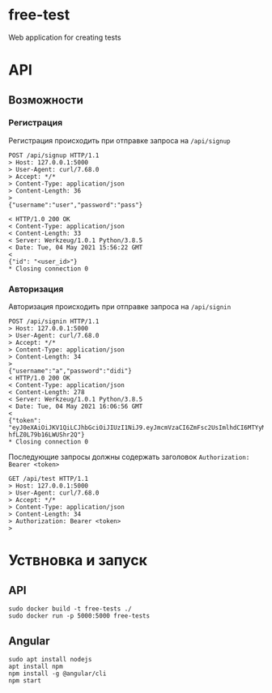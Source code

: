 # free-test
Web application for creating tests


# API
## Возможности
### Регистрация
Регистрация происходить при отправке запроса на `/api/signup`
```
POST /api/signup HTTP/1.1
> Host: 127.0.0.1:5000
> User-Agent: curl/7.68.0
> Accept: */*
> Content-Type: application/json
> Content-Length: 36
>
{"username":"user","password":"pass"}

< HTTP/1.0 200 OK
< Content-Type: application/json
< Content-Length: 33
< Server: Werkzeug/1.0.1 Python/3.8.5
< Date: Tue, 04 May 2021 15:56:22 GMT
< 
{"id": "<user_id>"}
* Closing connection 0
```
### Авторизация
Авторизация происходить при отправке запроса на `/api/signin`
```
POST /api/signin HTTP/1.1
> Host: 127.0.0.1:5000
> User-Agent: curl/7.68.0
> Accept: */*
> Content-Type: application/json
> Content-Length: 34
> 
{"username":"a","password":"didi"}
< HTTP/1.0 200 OK
< Content-Type: application/json
< Content-Length: 278
< Server: Werkzeug/1.0.1 Python/3.8.5
< Date: Tue, 04 May 2021 16:06:56 GMT
< 
{"token": "eyJ0eXAiOiJKV1QiLCJhbGciOiJIUzI1NiJ9.eyJmcmVzaCI6ZmFsc2UsImlhdCI6MTYyMDE0NDQxNiwianRpIjoiN2U2OTIwYjAtMmIyOC00Njk2LTllNjgtMmIwYzdjMmEyOTMwIiwidHlwZSI6ImFjY2VzcyIsInN1YiI6ImEiLCJuYmYiOjE2MjAxNDQ0MTYsImV4cCI6MTYyMDIzMDgxNn0.uSLrnLydtt6FLNOsDhtSl6w-hfLZ0L79b16LWUShr2Q"}
* Closing connection 0
```
Последующие запросы должны содержать заголовок `Authorization: Bearer <token>`
```
GET /api/test HTTP/1.1
> Host: 127.0.0.1:5000
> User-Agent: curl/7.68.0
> Accept: */*
> Content-Type: application/json
> Content-Length: 34
> Authorization: Bearer <token>
>
```

# Уствновка и запуск
## API
```
sudo docker build -t free-tests ./
sudo docker run -p 5000:5000 free-tests
```
## Angular
```
sudo apt install nodejs
apt install npm
npm install -g @angular/cli
npm start
```